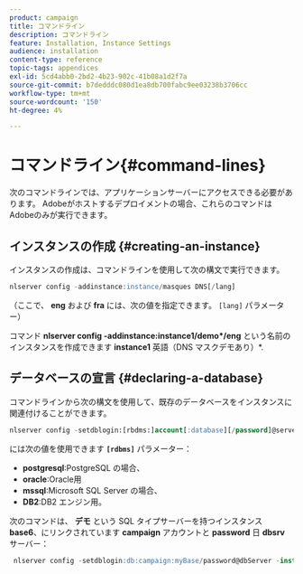 ```yaml
---
product: campaign
title: コマンドライン
description: コマンドライン
feature: Installation, Instance Settings
audience: installation
content-type: reference
topic-tags: appendices
exl-id: 5cd4abb0-2bd2-4b23-902c-41b08a1d2f7a
source-git-commit: b7dedddc080d1ea8db700fabc9ee03238b3706cc
workflow-type: tm+mt
source-wordcount: '150'
ht-degree: 4%

---
```


# コマンドライン{#command-lines}



次のコマンドラインでは、アプリケーションサーバーにアクセスできる必要があります。 Adobeがホストするデプロイメントの場合、これらのコマンドはAdobeのみが実行できます。

## インスタンスの作成 {#creating-an-instance}

インスタンスの作成は、コマンドラインを使用して次の構文で実行できます。

```sql
nlserver config -addinstance:instance/masques DNS[/lang]
```

（ここで、 **eng** および **fra** には、次の値を指定できます。 `[lang]` パラメーター）

コマンド **nlserver config -addinstance:instance1/demo&#42;/eng** という名前のインスタンスを作成できます **instance1** 英語（DNS マスクデモあり）&#42;.

## データベースの宣言 {#declaring-a-database}

コマンドラインから次の構文を使用して、既存のデータベースをインスタンスに関連付けることができます。

```sql
nlserver config -setdblogin:[rbdms:]account[:database][/password]@server
```

には次の値を使用できます **`[rdbms]`** パラメーター：

* **postgresql**:PostgreSQL の場合、
* **oracle**:Oracle用
* **mssql**:Microsoft SQL Server の場合、
* **DB2**:DB2 エンジン用。

次のコマンドは、 **デモ** という SQL タイプサーバーを持つインスタンス **base6**、にリンクされています **campaign** アカウントと **password** 日 **dbsrv** サーバー：

```sql
 nlserver config -setdblogin:db:campaign:myBase/password@dbServer -instance:demo
```
